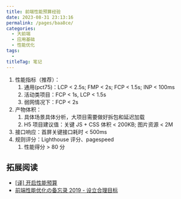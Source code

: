 ```yaml
---
title: 前端性能预算经验
date: 2023-08-31 23:13:16
permalink: /pages/baa8ce/
categories: 
  - 大前端
  - 应用基础
  - 性能优化
tags: 
  - 
titleTag: 笔记
---
```


1. 性能指标（推荐）：
    1. 通用(pct75)：LCP < 2.5s; FMP < 2s; FCP < 1.5s; INP < 100ms
    2. 活动类项目：FCP < 1s, LCP < 1.5s
    3. 弱网情况下：FCP < 2s
2. 产物体积：
    1. 具体场景具体分析，大项目需要做好拆包和延迟加载
    2. H5 项目建议值：关键 JS + CSS 体积 < 200KB; 图片资源 < 2M
3. 接口响应：首屏关键接口耗时 < 500ms
4. 规则评分：Lighthouse 评分、pagespeed
    1. 性能得分 > 80 分

## 拓展阅读
- [[译] 开启性能预算](https://juejin.cn/post/6844903700524171271)
- [前端性能优化の备忘录 2019 - 设立合理目标](https://www.yuque.com/w3ctech/front-end-performance-checklist-2019/setting-realistic-goals)